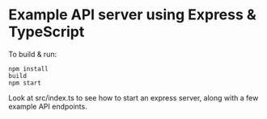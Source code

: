 # Example API server using Express & TypeScript

To build & run:

    npm install
    build
    npm start

Look at src/index.ts to see how to start an express server, along with a few
example API endpoints.
